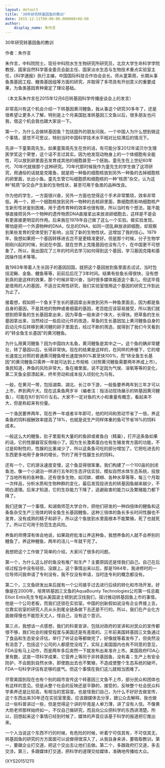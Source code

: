 ```yaml
---
layout: default
title: '30年研究转基因鱼的教训'
date: 2015-12-11T00:00:00.000000+08:00
author:
    display_name: 朱作言
---
```


30年研究转基因鱼的教训

作者：朱作言

朱作言，中科院院士。现任中科院水生生物研究所研究员，北京大学生命科学学院教授，国家自然科学基金委员会副主任、国家淡水生态与生物技术重点实验室主任，《科学通报》执行主编，中国国际科技合作协会会长。师从童第周，长期从事鱼类基因工程、鲤类基因组等方面的研究，并取得了多项具有开创意义的重要成果，为鱼类基因育种奠定了理论基础。

（本文系朱作言在2015年12月6日转基因科学传播座谈会上的发言）

非常高兴有这个机会介绍一下转基因黄河鲤鱼，我从事这个研究30多年了，还是很希望让更多人了解，特别是上个月美国批准转基因三文鱼以后，很多朋友也问我，借这个机会我也跟大家说一下。

第一个，为什么会做转基因鱼？包括国外的朋友问我，一个中国人为什么想到做这个事情，感觉不可思议，特别当时中国科学技术水平相对比较滞后的情况下。

先讲一下童第周先生。如果童第周先生在世的话，有可能分享2012年诺贝尔生理医学奖这个荣誉，这个话不言过其实。因为他发现动物身上的一个体细胞有全能性，可以放到卵里面去发育成其他的细胞甚至一个胚胎。童先生在上世纪60年代、70年代就做那个这种研究。70年代那时候我作为童先生的学生做了这项研究，用通俗的话就是克隆鱼，就是把一种鱼的细胞核放到另外一种鱼的去掉细胞核的卵里面，长出小鱼。童先生管它叫细胞质和细胞核的一种“核质”杂交，认为这种“核质”杂交会产生新的生物性状，甚至可用于鱼类的品种改良。

作为他的学生，一方面很兴奋，另外一方面也觉得这个手术非常繁琐，效率非常低。再一个，把一个细胞核放到另外一物种的去核卵里面，靠细胞质影响细胞核产生新形性状鉴别困难，用于遗传育种的效率也很有限，所以当时有个想法，能不能够直接把另外一个物种的遗传物质DNA直接拿出来放进卵细胞去，这样是不是会有更直接更明显的作用。后来我在1978年自己做了这么一个实验。做实验发现，哪怕是把一个外源物种的DNA，仅总的DNA，如同一团乱麻放进卵细胞，却观察到某些发育的受体受到了影响，出现了新的生物性状。这增加了我的信心。1979年，我想如果把一个基因转移进去岂不是更精准更好。但是那个时候，分子生物学刚刚兴起的时候，别说在中国，就在世界上克隆基因也没有几个，在中国更不可想象了。所以，我出国花了三年的时间去学习如何得到这个基因，学习基因克隆和基因操作技术等等。

我1983年带着人生长因子的基因回国，就把这个基因放到鱼里面去试试，当时包括泥鳅、金鱼、鲤鱼等等，前前后后花了3年时间。结果有些鱼长得很快，没有想到真的是这样的效果，那个时候非常兴奋，当时很多媒体报道这个事儿。但这毕竟是借用的人的基因，不适合实用性研究，我们实验室借用这个基因的研究工作到此为止了。

接着想，假如把一个鱼关于生长的基因拿出来放到另外一种鱼里面去，因为都是鱼自身的基因，不是其他的物种或者细菌的基因，老百姓应该容易接受，所以我们就想到把草鱼的生长基因拿出来，因为草鱼一般来讲个体大，长得快。把草鱼的生长基因拿出来，当然经过一些启动元件的改造，草鱼的生长基因加上黄河鲤鱼自身的启动元件后转移到黄河鲤的卵子里面去，经过不断的筛选，就得到了我们今天看到的“转全鱼生长基因”的黄河鲤鱼。

为什么用黄河鲤鱼？因为中国四大名鱼，黄河鲤鱼是其中之一。这个鱼的确非常健壮，转了基因以后，长得非常快。现在的结果是这样的，在同样的养殖下，它的增长速度比对照的普通黄河鲤鱼增长速度快80%甚至快100%，而“转全鱼生长基因”的黄河鲤鱼只需养一年就可达到上市规格（对照黄河鲤鱼需要两年养成上市）。渔民知道，养鱼的风险非常大，鱼在塘里面，说不定因为气侯、溶氧等等的变化，第二天鱼全部漂起来，终年劳动和成本投入顷刻化为乌有。

一般，在黄河一带，包括湖南、湖北、长江中下游，一般鱼要养两年到三年才可以上市，养到两斤大。现在这条鱼两岁半（编者注：指活动现场展示的转基因黄河鲤鱼），可能在8斤到10斤左右。大家不一定对鱼的大小和重量有概念，看起来不大，但是称起来有份量。

一个渔民要养两年，现在养一年或者半年即可，他的时间和劳动节省了一倍，养这条鱼的饲料报酬效率提高了18%，也就是说生产同样体重的鱼可节省18%的饲料成本。

一般这么大的鲤鱼，肚子里面有大量的的鱼卵或者鱼白（精巢），打开这条鱼如果的话，它的性腺器官反倒缩小了。因为生长激素蛋白也有生殖发育方面的功能，不过是抑制性的，性腺的比重减少了，所以这条鱼可吃的部分增加了。它把吃进去的东西更多地用于身体的增长，节约了用于性腺生长的饲料。

还有一个，它的游泳速度变慢，这个鱼显得很笨重。我们构建了一个100亩的封闭鱼池，像一个小湖泊一样进行五年的生态评估实验，模拟自然水体生态系统，投放了当地所有的各种鱼，还有很多生物，如河蚌、螺蛳、各种水草等等，每三个月取一次样品，分析水质和生物种群的变化，最后发现投进去的转基因鱼越来越少，不明白道理。后来才知道，它的生存能力下降了，逃避敌害的能力以及繁殖能力都下降了。

我们还做了一个事情，和湖南师范大学合作，把他们研发的一种四倍体的鲤鱼和这条鱼杂交生产三倍体的转全鱼生长基因鲤鱼，这种三倍体的鱼长多长时间性腺也不发育，没有成熟的精子和卵子，所以这个鱼放到水里面根本不能繁殖，死了也就死了。所以它可用于防范生态风险。

养鱼的师傅深有体会地说，如果政府批准让养这种鱼，我想养鱼的人就不会养别的鲤鱼了。养这种鲤鱼，两年的活儿一年就干完了。

我想把这个工作做了简单的介绍，大家问了很多的问题。

第一个，为什么这么好的鱼没有推广和生产？主要原因还是怪我们自己。自己在后续过程当中没有经验，没跟上。这个事情出来以后，那是1984年，我进修时的一位导师问我申请了专利没有，我不仅没有申请，当时连专利的概念都没有。

第二个，三文鱼研发出来后就有一个公司接手过去进行后续的转化和市场开发。好像是在2000年，培育转基因三文鱼的AquaBounty Technologies公司第一任总裁Elliot Entis先生专程从美国波士顿到武汉找我们，探讨推动转基因鱼上市的事情，他是一个公司老板，而我们还锁在实验室。中国的创新假如说没有企业界接上去，仅靠实验室的研究人员从头到尾全链条做下去还是不行的。所以，我们在产业化方面做得慢也不能怨天尤人，怪自己，没有这个意识。

第三点，我想谈一点感想，我们的科普宣讲，包括对政府的宣讲和对民众的宣传都很不够，我们社会的接受程度与美国还是有差距的。三年前美国转基因三文鱼通过了食品和生态安全评估，举行了听证会等都做完了，好像就等着发布了，但突然没有消息了，包括这个公司的人都感觉没戏了。实际上美国国内也有不同意的意见，FDA没有马上动作，而是两年多后突然一下就发布出来准许上市。美国政府FDA心里有数，这是一项科学成果，它营养上等同于非转基因鱼，没有毒；生产上有安全防护，不会跑到自然水体，即使跑出去也不繁殖，不造成使整个生态系统的破坏。FDA一句科学评估有足够的底气。但这个事情在我们这儿就相当困难了。

尽管美国到现在也有个别的超市宣传这个转基因三文鱼不上市，部分民众和团体也有这样的意见。但是从整个社会的反映还是平静的，接受的，反映整个社会民众科学素养还是比较高，有相当的宽容度。也是怪我们自己，为什么不好好去做宣传，这个东西出来30年还在实验室里面，应该跟媒体去分享，跟公众去解释。我也做过一些科普讲过一些，但是觉得这个讲的毕竟是人单力薄，讲了没有人信。不像黄大昉老师那样始终如一，不仅自己做研究，而且向公众把科学的东西讲清楚。所以，回想起来这个事情已经到时候了，媒体的声音应该基于科学的报道把它推出来。

一个人当说这个东西不行的时候，有危险的时候，听着宁可信其有，不可信其无，转基因鱼的研究的方方面面可以说做得很深入了，从我自身来讲，要吸取教训，第一，要跟企业打交道，把这个交出去让他们去做。第二个，多跟政府打交道，多去交涉。第三，多跟媒体打交道，把科学的道理交给媒体，准确地传播给大众。

(XYS20151211)

